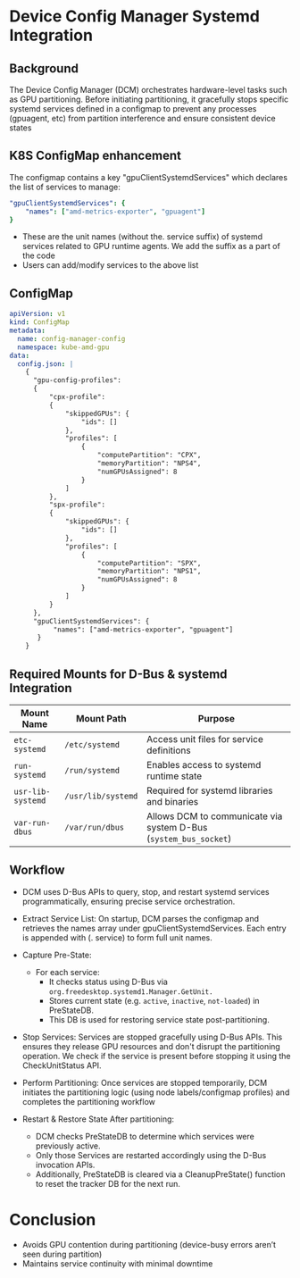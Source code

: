 # Device Config Manager Systemd Integration

## Background 

The Device Config Manager (DCM) orchestrates hardware-level tasks such as GPU partitioning. Before initiating partitioning, it gracefully stops specific systemd services defined in a configmap to prevent any processes (gpuagent, etc) from partition interference and ensure consistent device states

## K8S ConfigMap enhancement

The configmap contains a key "gpuClientSystemdServices" which declares the list of services to manage: 

```yaml
"gpuClientSystemdServices": {
    "names": ["amd-metrics-exporter", "gpuagent"] 
}
```
- These are the unit names (without the. service suffix) of systemd services related to GPU runtime agents. We add the suffix as a part of the code
- Users can add/modify services to the above list 

## ConfigMap

```yaml  
apiVersion: v1
kind: ConfigMap
metadata:
  name: config-manager-config
  namespace: kube-amd-gpu
data:
  config.json: |
    {
      "gpu-config-profiles":
      {
          "cpx-profile":
          {
              "skippedGPUs": {
                  "ids": []
              },
              "profiles": [
                  {
                      "computePartition": "CPX",
                      "memoryPartition": "NPS4",
                      "numGPUsAssigned": 8
                  }
              ]
          },
          "spx-profile":
          {
              "skippedGPUs": {
                  "ids": []
              },
              "profiles": [
                  {
                      "computePartition": "SPX",
                      "memoryPartition": "NPS1",
                      "numGPUsAssigned": 8
                  }
              ]
          }
      },
      "gpuClientSystemdServices": {
           "names": ["amd-metrics-exporter", "gpuagent"]
       }
    }
```

## Required Mounts for D-Bus & systemd Integration

| **Mount Name**         | **Mount Path**        | **Purpose**                                                              |
|------------------------|------------------------|---------------------------------------------------------------------------|
| `etc-systemd`          | `/etc/systemd`         | Access unit files for service definitions                                |
| `run-systemd`          | `/run/systemd`         | Enables access to systemd runtime state                                  |
| `usr-lib-systemd`      | `/usr/lib/systemd`     | Required for systemd libraries and binaries                              |
| `var-run-dbus`         | `/var/run/dbus`        | Allows DCM to communicate via system D-Bus (`system_bus_socket`)         |

## Workflow

- DCM uses D-Bus APIs to query, stop, and restart systemd services programmatically, ensuring precise service orchestration. 

- Extract Service List: On startup, DCM parses the configmap and retrieves the names array under gpuClientSystemdServices. Each entry is appended with (. service) to form full unit names. 

- Capture Pre-State:
    - For each service: 
        - It checks status using D-Bus via `org.freedesktop.systemd1.Manager.GetUnit.` 
        - Stores current state (e.g. `active`, `inactive`, `not-loaded`) in PreStateDB. 
        - This DB is used for restoring service state post-partitioning. 

- Stop Services: Services are stopped gracefully using D-Bus APIs. This ensures they release GPU resources and don't disrupt the partitioning operation. We check if the service is present before stopping it using the CheckUnitStatus API. 

- Perform Partitioning: Once services are stopped temporarily, DCM initiates the partitioning logic (using node labels/configmap profiles) and completes the partitioning workflow 

- Restart & Restore State After partitioning: 
    - DCM checks PreStateDB to determine which services were previously active. 
    - Only those Services are restarted accordingly using the D-Bus invocation APIs. 
    - Additionally, PreStateDB is cleared via a CleanupPreState() function to reset the tracker DB for the next run. 

# Conclusion 

- Avoids GPU contention during partitioning (device-busy errors aren’t seen during partition) 
- Maintains service continuity with minimal downtime 